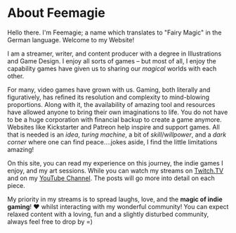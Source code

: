 # About Feemagie

Hello there. I'm Feemagie; a name which translates to "Fairy Magic" in the German language. Welcome to my Website!

I am a streamer, writer, and content producer with a degree in Illustrations and Game Design. I enjoy all sorts of games – but most of all, I enjoy the capability games have given us to sharing our *magical* worlds with each other. 

For many, video games have grown with us. Gaming, both literally and figuratively, has refined its resolution and complexity to mind-blowing proportions. Along with it, the availability of amazing tool and resources have allowed anyone to bring their own imaginations to life. You do not have to be a huge corporation with financial backup to create a game anymore. Websites like Kickstarter and Patreon help inspire and support games. All that is needed is an *idea*, *turing machine*, a bit of *skill*/*willpower*, and a *dark corner* where one can find peace….jokes aside, I find the little limitations amazing!

On this site, you can read my experience on this journey, the indie games I enjoy, and my art sessions. While you can watch my streams on [Twitch.TV](https://www.twitch.tv/feemagie) and on my [YouTube Channel](https://www.youtube.com/channel/UCCMUeXZV1ErWasw2qEG8TfA). The posts will go more into detail on each piece.

My priority in my streams is to spread laughs, love, and the **magic of indie gaming**! ❤ whilst interacting with my wonderful community! You can expect relaxed content with a loving, fun and a slightly disturbed community, always feel free to drop by =)